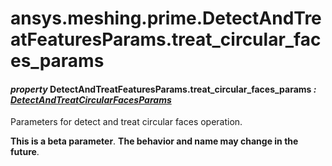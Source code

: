 # ansys.meshing.prime.DetectAndTreatFeaturesParams.treat_circular_faces_params



#### *property* DetectAndTreatFeaturesParams.treat_circular_faces_params *: [DetectAndTreatCircularFacesParams](ansys.meshing.prime.DetectAndTreatCircularFacesParams.md#ansys.meshing.prime.DetectAndTreatCircularFacesParams)*

Parameters for detect and treat circular faces operation.

**This is a beta parameter**. **The behavior and name may change in the future**.

<!-- !! processed by numpydoc !! -->
